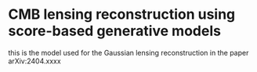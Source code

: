 # CMB lensing reconstruction using score-based generative models

this is the model used for the Gaussian lensing reconstruction in the paper arXiv:2404.xxxx


